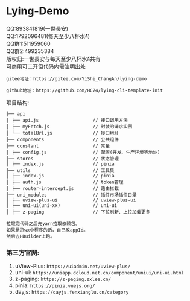 # Lying-Demo
QQ:893841819(一世長安)   
QQ:1792096481(每天至少八杯水ด้้้้)  
QQ群1:511959060  
QQ群2:499235384  
版权归:一世長安与每天至少八杯水ด้้้้共有  
可商用可二开但代码内需注明出处  

```
gitee地址：https://gitee.com/YiShi_ChangAn/lying-demo
```

```
github地址：https://github.com/HC74/lying-cli-template-init
```

项目结构:

```
├── api  
│ ├── api.js                    // 接口调用方法  
│ ├── myFetch.js                // 封装的请求实例  
│ └── totalUrl.js               // 接口地址
├── components                  // 公共组件
├── constant                    // 常量
│ ├── config.js                 // 配置(开发、生产环境等地址)
├── stores                      // 状态管理
│ ├── index.js                  // pinia
├── utils                       // 工具集
│ ├── index.js                  // pinia
│ ├── auth.js                   // token管理  
│ ├── router-intercept.js       // 路由拦截
├── uni_modules                 // 插件市场插件目录
│ ├── uview-plus-ui             // uview-plus-ui
│ ├── uni-ui(uni-xx)            // uni-ui    
│ ├── z-paging                  // 下拉刷新、上拉加载更多
```

```text
拉取完代码之后先yarn拉取依赖包。  
如果是跑wx小程序的话，自己改appId。  
然后去HBuilder上跑。  
```

### 第三方官网:  
1. uView-Plus: `https://uiadmin.net/uview-plus/` 
2. uni-ui: `https://uniapp.dcloud.net.cn/component/uniui/uni-ui.html` 
3. z-paging: `https://z-paging.zxlee.cn/` 
4. pinia: `https://pinia.vuejs.org/`  
5. dayjs: `https://dayjs.fenxianglu.cn/category`  

